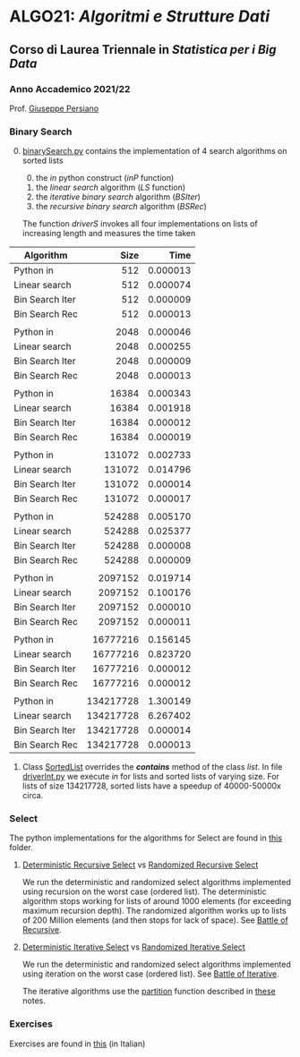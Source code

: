 # ALGO21: *Algoritmi e Strutture Dati* #
## Corso di Laurea Triennale in *Statistica per i Big Data* ##
### Anno Accademico 2021/22 ###

Prof. [Giuseppe Persiano](https://giuper.github.io)

### Binary Search ###

0. [binarySearch.py](./binarySearch.py)
    contains the implementation of 4 search algorithms on sorted lists

    0. the *in* python construct (*inP* function)
    1. the *linear search* algorithm (*LS* function)
    2. the *iterative binary search* algorithm (*BSIter*)
    3. the *recursive binary search* algorithm (*BSRec*)

    
    The function *driverS* invokes all four implementations
    on lists of increasing length and measures the time
    taken


| Algorithm |  Size | Time|
| ---       | ---:  | ---:|
| Python in           |       512   |        0.000013 | 
| Linear search       |       512   |        0.000074 | 
| Bin Search Iter     |       512   |        0.000009 | 
| Bin Search Rec      |       512   |        0.000013 | 
|                     |             |                 | 
| Python in           |      2048   |        0.000046 | 
| Linear search       |      2048   |        0.000255 | 
| Bin Search Iter     |      2048   |        0.000009 | 
| Bin Search Rec      |      2048   |        0.000013 | 
|                     |             |                 | 
| Python in           |     16384   |        0.000343 | 
| Linear search       |     16384   |        0.001918 | 
| Bin Search Iter     |     16384   |        0.000012 | 
| Bin Search Rec      |     16384   |        0.000019 | 
|                     |             |                 | 
| Python in           |    131072   |        0.002733 | 
| Linear search       |    131072   |        0.014796 | 
| Bin Search Iter     |    131072   |        0.000014 | 
| Bin Search Rec      |    131072   |        0.000017 | 
|                     |             |                 | 
| Python in           |    524288   |        0.005170 | 
| Linear search       |    524288   |        0.025377 | 
| Bin Search Iter     |    524288   |        0.000008 | 
| Bin Search Rec      |    524288   |        0.000009 | 
|                     |             |                 | 
| Python in           |   2097152   |        0.019714 | 
| Linear search       |   2097152   |        0.100176 | 
| Bin Search Iter     |   2097152   |        0.000010 | 
| Bin Search Rec      |   2097152   |        0.000011 | 
|                     |             |                 | 
| Python in           |  16777216   |        0.156145 | 
| Linear search       |  16777216   |        0.823720 | 
| Bin Search Iter     |  16777216   |        0.000012 | 
| Bin Search Rec      |  16777216   |        0.000012 | 
|                     |             |                 | 
| Python in           | 134217728   |        1.300149 | 
| Linear search       | 134217728   |        6.267402 | 
| Bin Search Iter     | 134217728   |        0.000014 | 
| Bin Search Rec      | 134217728   |        0.000013 | 


1. Class [SortedList](sortedList.py) overrides the 
    *__contains__* method of the class *list*. 
    In file [driverInt.py](driverInt.py) we execute *in* 
    for lists and sorted lists of varying size.
    For lists of size 134217728, sorted lists have a speedup of
    40000-50000x circa.

### Select ###
The python implementations for the algorithms for Select are found in [this](./SelectImpl) folder.

1. [Deterministic Recursive Select](./SelectImpl/DetRecSelect.py) vs 
   [Randomized Recursive Select](./SelectImpl/RandRecSelect.py)

    We run the deterministic and randomized select algorithms
    implemented using recursion on the worst case (ordered list).
    The deterministic algorithm stops working for lists 
    of around 1000 elements (for exceeding maximum recursion depth).
    The randomized algorithm works up to lists of 200 Million elements
    (and then stops for lack of space).
    See [Battle of Recursive](BattleRecSelective.py).

        
2. [Deterministic Iterative Select](./SelectImpl/DetIteSelect.py) vs 
   [Randomized Iterative Select](./SelectImpl/RandIteSelect.py)

    We run the deterministic and randomized select algorithms
    implemented using iteration on the worst case (ordered list).
    See [Battle of Iterative](BattleIteSelective.py).

    The iterative algorithms use the [partition](./SelectImpl/Partition.py)
    function described in [these](Notes/partition.pdf) notes.
        


### Exercises ###

Exercises are found in [this](./Esercizi.md) (in Italian)
